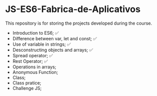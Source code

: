 # JS-ES6-Fabrica-de-Aplicativos
This repository is for storing the projects developed during the course.
- Introduction to ES6; ✅
- Difference between var, let and const; ✅
- Use of variable in strings; ✅
- Desconstructing objects and arrays; ✅
- Spread operator; ✅
- Rest Operator; ✅
- Operations in arrays;
- Anonymous Function;
- Class;
- Class pratice;
- Challenge JS;
